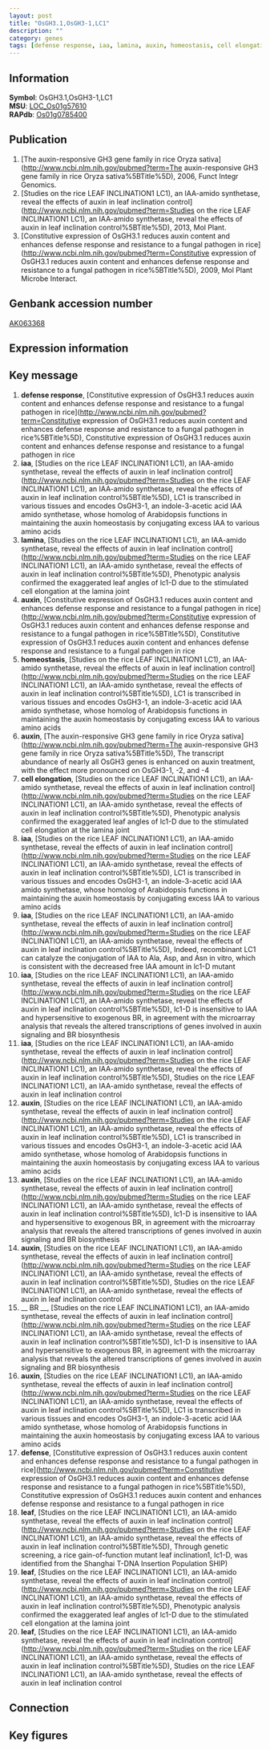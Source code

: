 ```yaml
---
layout: post
title: "OsGH3.1,OsGH3-1,LC1"
description: ""
category: genes
tags: [defense response, iaa, lamina, auxin, homeostasis, cell elongation,  BR , defense, leaf]
---
```


## Information
__Symbol__: OsGH3.1,OsGH3-1,LC1  
__MSU__: [LOC_Os01g57610](http://rice.plantbiology.msu.edu/cgi-bin/ORF_infopage.cgi?orf=LOC_Os01g57610)  
__RAPdb__: [Os01g0785400](http://rapdb.dna.affrc.go.jp/viewer/gbrowse_details/irgsp1?name=Os01g0785400)  

## Publication
1. [The auxin-responsive GH3 gene family in rice Oryza sativa](http://www.ncbi.nlm.nih.gov/pubmed?term=The auxin-responsive GH3 gene family in rice Oryza sativa%5BTitle%5D), 2006, Funct Integr Genomics.
2. [Studies on the rice LEAF INCLINATION1 LC1), an IAA-amido synthetase, reveal the effects of auxin in leaf inclination control](http://www.ncbi.nlm.nih.gov/pubmed?term=Studies on the rice LEAF INCLINATION1 LC1), an IAA-amido synthetase, reveal the effects of auxin in leaf inclination control%5BTitle%5D), 2013, Mol Plant.
3. [Constitutive expression of OsGH3.1 reduces auxin content and enhances defense response and resistance to a fungal pathogen in rice](http://www.ncbi.nlm.nih.gov/pubmed?term=Constitutive expression of OsGH3.1 reduces auxin content and enhances defense response and resistance to a fungal pathogen in rice%5BTitle%5D), 2009, Mol Plant Microbe Interact.

## Genbank accession number
[AK063368](http://www.ncbi.nlm.nih.gov/nuccore/AK063368)  

## Expression information

## Key message
1. __defense response__, [Constitutive expression of OsGH3.1 reduces auxin content and enhances defense response and resistance to a fungal pathogen in rice](http://www.ncbi.nlm.nih.gov/pubmed?term=Constitutive expression of OsGH3.1 reduces auxin content and enhances defense response and resistance to a fungal pathogen in rice%5BTitle%5D), Constitutive expression of OsGH3.1 reduces auxin content and enhances defense response and resistance to a fungal pathogen in rice
2. __iaa__, [Studies on the rice LEAF INCLINATION1 LC1), an IAA-amido synthetase, reveal the effects of auxin in leaf inclination control](http://www.ncbi.nlm.nih.gov/pubmed?term=Studies on the rice LEAF INCLINATION1 LC1), an IAA-amido synthetase, reveal the effects of auxin in leaf inclination control%5BTitle%5D),  LC1 is transcribed in various tissues and encodes OsGH3-1, an indole-3-acetic acid IAA amido synthetase, whose homolog of Arabidopsis functions in maintaining the auxin homeostasis by conjugating excess IAA to various amino acids
3. __lamina__, [Studies on the rice LEAF INCLINATION1 LC1), an IAA-amido synthetase, reveal the effects of auxin in leaf inclination control](http://www.ncbi.nlm.nih.gov/pubmed?term=Studies on the rice LEAF INCLINATION1 LC1), an IAA-amido synthetase, reveal the effects of auxin in leaf inclination control%5BTitle%5D),  Phenotypic analysis confirmed the exaggerated leaf angles of lc1-D due to the stimulated cell elongation at the lamina joint
4. __auxin__, [Constitutive expression of OsGH3.1 reduces auxin content and enhances defense response and resistance to a fungal pathogen in rice](http://www.ncbi.nlm.nih.gov/pubmed?term=Constitutive expression of OsGH3.1 reduces auxin content and enhances defense response and resistance to a fungal pathogen in rice%5BTitle%5D), Constitutive expression of OsGH3.1 reduces auxin content and enhances defense response and resistance to a fungal pathogen in rice
5. __homeostasis__, [Studies on the rice LEAF INCLINATION1 LC1), an IAA-amido synthetase, reveal the effects of auxin in leaf inclination control](http://www.ncbi.nlm.nih.gov/pubmed?term=Studies on the rice LEAF INCLINATION1 LC1), an IAA-amido synthetase, reveal the effects of auxin in leaf inclination control%5BTitle%5D),  LC1 is transcribed in various tissues and encodes OsGH3-1, an indole-3-acetic acid IAA amido synthetase, whose homolog of Arabidopsis functions in maintaining the auxin homeostasis by conjugating excess IAA to various amino acids
6. __auxin__, [The auxin-responsive GH3 gene family in rice Oryza sativa](http://www.ncbi.nlm.nih.gov/pubmed?term=The auxin-responsive GH3 gene family in rice Oryza sativa%5BTitle%5D),  The transcript abundance of nearly all OsGH3 genes is enhanced on auxin treatment, with the effect more pronounced on OsGH3-1, -2, and -4
7. __cell elongation__, [Studies on the rice LEAF INCLINATION1 LC1), an IAA-amido synthetase, reveal the effects of auxin in leaf inclination control](http://www.ncbi.nlm.nih.gov/pubmed?term=Studies on the rice LEAF INCLINATION1 LC1), an IAA-amido synthetase, reveal the effects of auxin in leaf inclination control%5BTitle%5D),  Phenotypic analysis confirmed the exaggerated leaf angles of lc1-D due to the stimulated cell elongation at the lamina joint
8. __iaa__, [Studies on the rice LEAF INCLINATION1 LC1), an IAA-amido synthetase, reveal the effects of auxin in leaf inclination control](http://www.ncbi.nlm.nih.gov/pubmed?term=Studies on the rice LEAF INCLINATION1 LC1), an IAA-amido synthetase, reveal the effects of auxin in leaf inclination control%5BTitle%5D),  LC1 is transcribed in various tissues and encodes OsGH3-1, an indole-3-acetic acid IAA amido synthetase, whose homolog of Arabidopsis functions in maintaining the auxin homeostasis by conjugating excess IAA to various amino acids
9. __iaa__, [Studies on the rice LEAF INCLINATION1 LC1), an IAA-amido synthetase, reveal the effects of auxin in leaf inclination control](http://www.ncbi.nlm.nih.gov/pubmed?term=Studies on the rice LEAF INCLINATION1 LC1), an IAA-amido synthetase, reveal the effects of auxin in leaf inclination control%5BTitle%5D),  Indeed, recombinant LC1 can catalyze the conjugation of IAA to Ala, Asp, and Asn in vitro, which is consistent with the decreased free IAA amount in lc1-D mutant
10. __iaa__, [Studies on the rice LEAF INCLINATION1 LC1), an IAA-amido synthetase, reveal the effects of auxin in leaf inclination control](http://www.ncbi.nlm.nih.gov/pubmed?term=Studies on the rice LEAF INCLINATION1 LC1), an IAA-amido synthetase, reveal the effects of auxin in leaf inclination control%5BTitle%5D),  lc1-D is insensitive to IAA and hypersensitive to exogenous BR, in agreement with the microarray analysis that reveals the altered transcriptions of genes involved in auxin signaling and BR biosynthesis
11. __iaa__, [Studies on the rice LEAF INCLINATION1 LC1), an IAA-amido synthetase, reveal the effects of auxin in leaf inclination control](http://www.ncbi.nlm.nih.gov/pubmed?term=Studies on the rice LEAF INCLINATION1 LC1), an IAA-amido synthetase, reveal the effects of auxin in leaf inclination control%5BTitle%5D), Studies on the rice LEAF INCLINATION1 LC1), an IAA-amido synthetase, reveal the effects of auxin in leaf inclination control
12. __auxin__, [Studies on the rice LEAF INCLINATION1 LC1), an IAA-amido synthetase, reveal the effects of auxin in leaf inclination control](http://www.ncbi.nlm.nih.gov/pubmed?term=Studies on the rice LEAF INCLINATION1 LC1), an IAA-amido synthetase, reveal the effects of auxin in leaf inclination control%5BTitle%5D),  LC1 is transcribed in various tissues and encodes OsGH3-1, an indole-3-acetic acid IAA amido synthetase, whose homolog of Arabidopsis functions in maintaining the auxin homeostasis by conjugating excess IAA to various amino acids
13. __auxin__, [Studies on the rice LEAF INCLINATION1 LC1), an IAA-amido synthetase, reveal the effects of auxin in leaf inclination control](http://www.ncbi.nlm.nih.gov/pubmed?term=Studies on the rice LEAF INCLINATION1 LC1), an IAA-amido synthetase, reveal the effects of auxin in leaf inclination control%5BTitle%5D),  lc1-D is insensitive to IAA and hypersensitive to exogenous BR, in agreement with the microarray analysis that reveals the altered transcriptions of genes involved in auxin signaling and BR biosynthesis
14. __auxin__, [Studies on the rice LEAF INCLINATION1 LC1), an IAA-amido synthetase, reveal the effects of auxin in leaf inclination control](http://www.ncbi.nlm.nih.gov/pubmed?term=Studies on the rice LEAF INCLINATION1 LC1), an IAA-amido synthetase, reveal the effects of auxin in leaf inclination control%5BTitle%5D), Studies on the rice LEAF INCLINATION1 LC1), an IAA-amido synthetase, reveal the effects of auxin in leaf inclination control
15. __ BR __, [Studies on the rice LEAF INCLINATION1 LC1), an IAA-amido synthetase, reveal the effects of auxin in leaf inclination control](http://www.ncbi.nlm.nih.gov/pubmed?term=Studies on the rice LEAF INCLINATION1 LC1), an IAA-amido synthetase, reveal the effects of auxin in leaf inclination control%5BTitle%5D),  lc1-D is insensitive to IAA and hypersensitive to exogenous BR, in agreement with the microarray analysis that reveals the altered transcriptions of genes involved in auxin signaling and BR biosynthesis
16. __auxin__, [Studies on the rice LEAF INCLINATION1 LC1), an IAA-amido synthetase, reveal the effects of auxin in leaf inclination control](http://www.ncbi.nlm.nih.gov/pubmed?term=Studies on the rice LEAF INCLINATION1 LC1), an IAA-amido synthetase, reveal the effects of auxin in leaf inclination control%5BTitle%5D),  LC1 is transcribed in various tissues and encodes OsGH3-1, an indole-3-acetic acid IAA amido synthetase, whose homolog of Arabidopsis functions in maintaining the auxin homeostasis by conjugating excess IAA to various amino acids
17. __defense__, [Constitutive expression of OsGH3.1 reduces auxin content and enhances defense response and resistance to a fungal pathogen in rice](http://www.ncbi.nlm.nih.gov/pubmed?term=Constitutive expression of OsGH3.1 reduces auxin content and enhances defense response and resistance to a fungal pathogen in rice%5BTitle%5D), Constitutive expression of OsGH3.1 reduces auxin content and enhances defense response and resistance to a fungal pathogen in rice
18. __leaf__, [Studies on the rice LEAF INCLINATION1 LC1), an IAA-amido synthetase, reveal the effects of auxin in leaf inclination control](http://www.ncbi.nlm.nih.gov/pubmed?term=Studies on the rice LEAF INCLINATION1 LC1), an IAA-amido synthetase, reveal the effects of auxin in leaf inclination control%5BTitle%5D),  Through genetic screening, a rice gain-of-function mutant leaf inclination1, lc1-D, was identified from the Shanghai T-DNA Insertion Population SHIP)  
19. __leaf__, [Studies on the rice LEAF INCLINATION1 LC1), an IAA-amido synthetase, reveal the effects of auxin in leaf inclination control](http://www.ncbi.nlm.nih.gov/pubmed?term=Studies on the rice LEAF INCLINATION1 LC1), an IAA-amido synthetase, reveal the effects of auxin in leaf inclination control%5BTitle%5D),  Phenotypic analysis confirmed the exaggerated leaf angles of lc1-D due to the stimulated cell elongation at the lamina joint
20. __leaf__, [Studies on the rice LEAF INCLINATION1 LC1), an IAA-amido synthetase, reveal the effects of auxin in leaf inclination control](http://www.ncbi.nlm.nih.gov/pubmed?term=Studies on the rice LEAF INCLINATION1 LC1), an IAA-amido synthetase, reveal the effects of auxin in leaf inclination control%5BTitle%5D), Studies on the rice LEAF INCLINATION1 LC1), an IAA-amido synthetase, reveal the effects of auxin in leaf inclination control

## Connection

## Key figures


